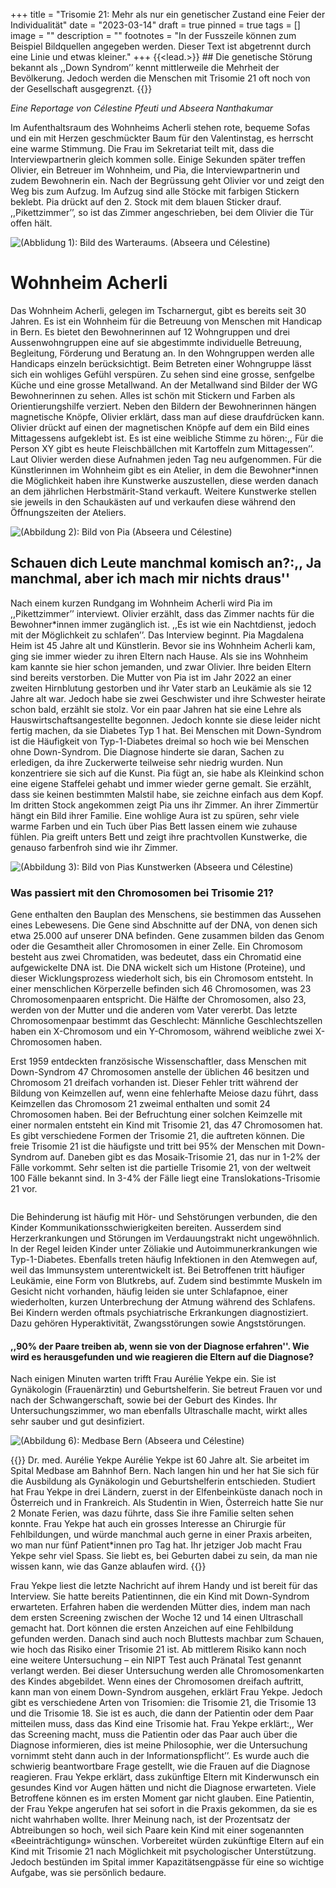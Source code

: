 +++
title = "Trisomie 21: Mehr als nur ein genetischer Zustand eine Feier der Individualität"
date = "2023-03-14"
draft = true
pinned = true
tags = []
image = ""
description = ""
footnotes = "In der Fusszeile können zum Beispiel Bildquellen angegeben werden. Dieser Text ist abgetrennt durch eine Linie und etwas kleiner."
+++
{{<lead.>}} ## Die genetische Störung bekannt als ,,Down Syndrom’’ kennt mittlerweile die Mehrheit der Bevölkerung. Jedoch werden die Menschen mit Trisomie 21 oft noch von der Gesellschaft ausgegrenzt. {{}}

*Eine Reportage von Célestine Pfeuti und Abseera Nanthakumar*

Im Aufenthaltsraum des Wohnheims Acherli stehen rote, bequeme Sofas und ein mit Herzen geschmückter Baum für den Valentinstag, es herrscht eine warme Stimmung. Die Frau im Sekretariat teilt mit, dass die Interviewpartnerin gleich kommen solle. Einige Sekunden später treffen Olivier, ein Betreuer im Wohnheim, und Pia, die Interviewpartnerin und zudem Bewohnerin ein. Nach der Begrüssung geht Olivier vor und zeigt den Weg bis zum Aufzug. Im Aufzug sind alle Stöcke mit farbigen Stickern beklebt. Pia drückt auf den 2. Stock mit dem blauen Sticker drauf. ,,Pikettzimmer’’, so ist das Zimmer angeschrieben, bei dem Olivier die Tür offen hält.

![(Abblidung 1): Bild des Warteraums. (Abseera und Célestine)](img_1404.jpeg)

# Wohnheim Acherli

Das Wohnheim Acherli, gelegen im Tscharnergut, gibt es bereits seit 30 Jahren. Es ist ein Wohnheim für die Betreuung von Menschen mit Handicap in Bern. Es bietet den Bewohnerinnen auf 12 Wohngruppen und drei Aussenwohngruppen eine auf sie abgestimmte individuelle Betreuung, Begleitung, Förderung und Beratung an. In den Wohngruppen werden alle Handicaps einzeln berücksichtigt. Beim Betreten einer Wohngruppe lässt sich ein wohliges Gefühl verspüren. Zu sehen sind eine grosse, senfgelbe Küche und eine grosse Metallwand. An der Metallwand sind Bilder der WG Bewohnerinnen zu sehen. Alles ist schön mit Stickern und Farben als Orientierungshilfe verziert. Neben den Bildern der Bewohnerinnen hängen magnetische Knöpfe, Olivier erklärt, dass man auf diese draufdrücken kann. Olivier drückt auf einen der magnetischen Knöpfe auf dem ein Bild eines Mittagessens aufgeklebt ist. Es ist eine weibliche Stimme zu hören:,, Für die Person XY gibt es heute Fleischbällchen mit Kartoffeln zum Mittagessen’’. Laut Olivier werden diese Aufnahmen jeden Tag neu aufgenommen. Für die Künstlerinnen im Wohnheim gibt es ein Atelier, in dem die Bewohner*innen die Möglichkeit haben ihre Kunstwerke auszustellen, diese werden danach an dem jährlichen Herbstmärit-Stand verkauft. Weitere Kunstwerke stellen sie jeweils in den Schaukästen auf und verkaufen diese während den Öffnungszeiten der Ateliers.

![(Abbildung 2): Bild von Pia (Abseera und Célestine)](img_1405.jpeg)

## Schauen dich Leute manchmal komisch an?:,, Ja manchmal, aber ich mach mir nichts draus''

Nach einem kurzen Rundgang im Wohnheim Acherli wird Pia im ,,Pikettzimmer’’ interviewt. Olivier erzählt, dass das Zimmer nachts für die Bewohner*innen immer zugänglich ist. ,,Es ist wie ein Nachtdienst, jedoch mit der Möglichkeit zu schlafen’’. Das Interview beginnt. Pia Magdalena Heim ist 45 Jahre alt und Künstlerin. Bevor sie ins Wohnheim Acherli kam, ging sie immer wieder zu ihren Eltern nach Hause. Als sie ins Wohnheim kam kannte sie hier schon jemanden, und zwar Olivier. Ihre beiden Eltern sind bereits verstorben. Die Mutter von Pia ist im Jahr 2022 an einer zweiten Hirnblutung gestorben und ihr Vater starb an Leukämie als sie 12 Jahre alt war. Jedoch habe sie zwei Geschwister und ihre Schwester heirate schon bald, erzählt sie stolz. Vor ein paar Jahren hat sie eine Lehre als Hauswirtschaftsangestellte begonnen. Jedoch konnte sie diese leider nicht fertig machen, da sie Diabetes Typ 1 hat. Bei Menschen mit Down-Syndrom ist die Häufigkeit von Typ-1-Diabetes dreimal so hoch wie bei Menschen ohne Down-Syndrom. Die Diagnose hinderte sie daran, Sachen zu erledigen, da ihre Zuckerwerte teilweise sehr niedrig wurden. Nun konzentriere sie sich auf die Kunst. Pia fügt an, sie habe als Kleinkind schon eine eigene Staffelei gehabt und immer wieder gerne gemalt. Sie erzählt, dass sie keinen bestimmten Malstil habe, sie zeichne einfach aus dem Kopf. Im dritten Stock angekommen zeigt Pia uns ihr Zimmer. An ihrer Zimmertür hängt ein Bild ihrer Familie. Eine wohlige Aura ist zu spüren, sehr viele warme Farben und ein Tuch über Pias Bett lassen einem wie zuhause fühlen. Pia greift unters Bett und zeigt ihre prachtvollen Kunstwerke, die genauso farbenfroh sind wie ihr Zimmer.

![(Abbildung 3): Bild von Pias Kunstwerken (Abseera und Célestine)](img_1406.jpeg)

### Was passiert mit den Chromosomen bei Trisomie 21?

Gene enthalten den Bauplan des Menschens, sie bestimmen das Aussehen eines Lebewesens. Die Gene sind Abschnitte auf der DNA, von denen sich etwa 25.000 auf unserer DNA befinden. Gene zusammen bilden das Genom oder die Gesamtheit aller Chromosomen in einer Zelle. Ein Chromosom besteht aus zwei Chromatiden, was bedeutet, dass ein Chromatid eine aufgewickelte DNA ist. Die DNA wickelt sich um Histone (Proteine), und dieser Wicklungsprozess wiederholt sich, bis ein Chromosom entsteht. In einer menschlichen Körperzelle befinden sich 46 Chromosomen, was 23 Chromosomenpaaren entspricht. Die Hälfte der Chromosomen, also 23, werden von der Mutter und die anderen vom Vater vererbt. Das letzte Chromosomenpaar bestimmt das Geschlecht: Männliche Geschlechtszellen haben ein X-Chromosom und ein Y-Chromosom, während weibliche zwei X-Chromosomen haben.

Erst 1959 entdeckten französische Wissenschaftler, dass Menschen mit Down-Syndrom 47 Chromosomen anstelle der üblichen 46 besitzen und Chromosom 21 dreifach vorhanden ist. Dieser Fehler tritt während der Bildung von Keimzellen auf, wenn eine fehlerhafte Meiose dazu führt, dass Keimzellen das Chromosom 21 zweimal enthalten und somit 24 Chromosomen haben. Bei der Befruchtung einer solchen Keimzelle mit einer normalen entsteht ein Kind mit Trisomie 21, das 47 Chromosomen hat. Es gibt verschiedene Formen der Trisomie 21, die auftreten können. Die freie Trisomie 21 ist die häufigste und tritt bei 95% der Menschen mit Down-Syndrom auf. Daneben gibt es das Mosaik-Trisomie 21, das nur in 1-2% der Fälle vorkommt. Sehr selten ist die partielle Trisomie 21, von der weltweit 100 Fälle bekannt sind. In 3-4% der Fälle liegt eine Translokations-Trisomie 21 vor.

![]()

Die Behinderung ist häufig mit Hör- und Sehstörungen verbunden, die den Kinder Kommunikationsschwierigkeiten bereiten. Ausserdem sind Herzerkrankungen und Störungen im Verdauungstrakt nicht ungewöhnlich. In der Regel leiden Kinder unter Zöliakie und Autoimmunerkrankungen wie Typ-1-Diabetes. Ebenfalls treten häufig Infektionen in den Atemwegen auf, weil das Immunsystem unterentwickelt ist. Bei Betroffenen tritt häufiger Leukämie, eine Form von Blutkrebs, auf. Zudem sind bestimmte Muskeln im Gesicht nicht vorhanden, häufig leiden sie unter Schlafapnoe, einer wiederholten, kurzen Unterbrechung der Atmung während des Schlafens. Bei Kindern werden oftmals psychiatrische Erkrankungen diagnostiziert. Dazu gehören Hyperaktivität, Zwangsstörungen sowie Angststörungen.

#### ,,90% der Paare treiben ab, wenn sie von der Diagnose erfahren''. Wie wird es herausgefunden und wie reagieren die Eltern auf die Diagnose?

Nach einigen Minuten warten trifft Frau Aurélie Yekpe ein. Sie ist Gynäkologin (Frauenärztin) und Geburtshelferin. Sie betreut Frauen vor und nach der Schwangerschaft, sowie bei der Geburt des Kindes. Ihr Untersuchungszimmer, wo man ebenfalls Ultraschalle macht, wirkt alles sehr sauber und gut desinfiziert.

![(Abbildung 6): Medbase Bern (Abseera und Célestine)](img_1407.jpeg)

{{}} Dr. med. Aurélie Yekpe Aurélie Yekpe ist 60 Jahre alt. Sie arbeitet im Spital Medbase am Bahnhof Bern. Nach langen hin und her hat Sie sich für die Ausbildung als Gynäkologin und Geburtshelferin entschieden. Studiert hat Frau Yekpe in drei Ländern, zuerst in der Elfenbeinküste danach noch in Österreich und in Frankreich. Als Studentin in Wien, Österreich hatte Sie nur 2 Monate Ferien, was dazu führte, dass Sie ihre Familie selten sehen konnte. Frau Yekpe hat auch ein grosses Interesse an Chirurgie für Fehlbildungen, und würde manchmal auch gerne in einer Praxis arbeiten, wo man nur fünf Patient*innen pro Tag hat. Ihr jetziger Job macht Frau Yekpe sehr viel Spass. Sie liebt es, bei Geburten dabei zu sein, da man nie wissen kann, wie das Ganze ablaufen wird. {{}}

Frau Yekpe liest die letzte Nachricht auf ihrem Handy und ist bereit für das Interview. Sie hatte bereits Patientinnen, die ein Kind mit Down-Syndrom erwarteten. Erfahren haben die werdenden Mütter dies, indem man nach dem ersten Screening zwischen der Woche 12 und 14 einen Ultraschall gemacht hat. Dort können die ersten Anzeichen auf eine Fehlbildung gefunden werden. Danach sind auch noch Bluttests machbar zum Schauen, wie hoch das Risiko einer Trisomie 21 ist. Ab mittlerem Risiko kann noch eine weitere Untersuchung – ein NIPT Test auch Pränatal Test genannt verlangt werden. Bei dieser Untersuchung werden alle Chromosomenkarten des Kindes abgebildet. Wenn eines der Chromosomen dreifach auftritt, kann man von einem Down-Syndrom ausgehen, erklärt Frau Yekpe. Jedoch gibt es verschiedene Arten von Trisomien: die Trisomie 21, die Trisomie 13 und die Trisomie 18. Sie ist es auch, die dann der Patientin oder dem Paar mitteilen muss, dass das Kind eine Trisomie hat. Frau Yekpe erklärt:,, Wer das Screening macht, muss die Patientin oder das Paar auch über die Diagnose informieren, dies ist meine Philosophie, wer die Untersuchung vornimmt steht dann auch in der Informationspflicht’’. Es wurde auch die schwierig beantwortbare Frage gestellt, wie die Frauen auf die Diagnose reagieren. Frau Yekpe erklärt, dass zukünftige Eltern mit Kinderwunsch ein gesundes Kind vor Augen hätten und nicht die Diagnose erwarteten. Viele Betroffene können es im ersten Moment gar nicht glauben. Eine Patientin, der Frau Yekpe angerufen hat sei sofort in die Praxis gekommen, da sie es nicht wahrhaben wollte. Ihrer Meinung nach, ist der Prozentsatz der Abtreibungen so hoch, weil sich Paare kein Kind mit einer sogenannten «Beeinträchtigung» wünschen. Vorbereitet würden zukünftige Eltern auf ein Kind mit Trisomie 21 nach Möglichkeit mit psychologischer Unterstützung. Jedoch bestünden im Spital immer Kapazitätsengpässe für eine so wichtige Aufgabe, was sie persönlich bedaure.